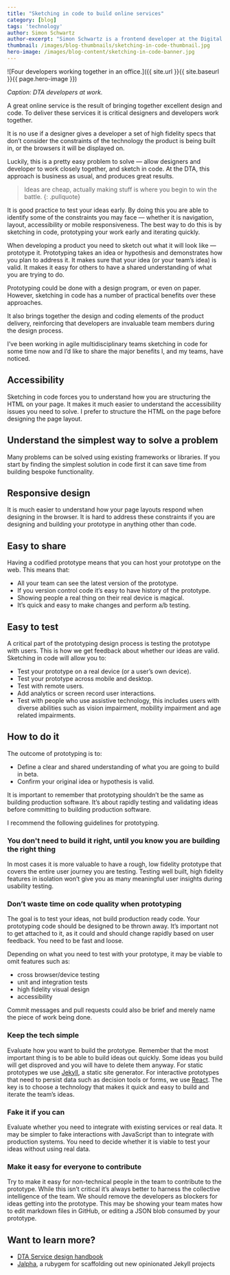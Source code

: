 ```yaml
---
title: "Sketching in code to build online services"
category: [blog]
tags: 'technology'
author: Simon Schwartz
author-excerpt: "Simon Schwartz is a frontend developer at the Digital Transformation Agency."
thumbnail: /images/blog-thumbnails/sketching-in-code-thumbnail.jpg
hero-image: /images/blog-content/sketching-in-code-banner.jpg
---
```


![Four developers working together in an office.]({{ site.url }}{{ site.baseurl }}{{ page.hero-image }})

*Caption: DTA developers at work.*

A great online service is the result of bringing together excellent design and code. To deliver these services it is critical designers and developers work together. 

It is no use if a designer gives a developer a set of high fidelity specs that don’t consider the constraints of the technology the product is being built in, or the browsers it will be displayed on.

Luckily, this is a pretty easy problem to solve — allow designers and developer to work closely together, and sketch in code. At the DTA, this approach is business as usual, and produces great results.

> Ideas are cheap, actually making stuff is where you begin to win the battle.
{: .pullquote}

It is good practice to test your ideas early. By doing this you are able to identify some of the constraints you may face — whether it is navigation, layout, accessibility or mobile responsiveness. The best way to do this is by sketching in code, prototyping your work early and iterating quickly.

When developing a product you need to sketch out what it will look like — prototype it. Prototyping takes an idea or hypothesis and demonstrates how you plan to address it. It makes sure that your idea (or your team’s idea) is valid. It makes it easy for others to have a shared understanding of what you are trying to do.

Prototyping could be done with a design program, or even on paper. However, sketching in code has a number of practical benefits over these approaches.

It also brings together the design and coding elements of the product delivery, reinforcing that developers are invaluable team members during the design process.

I’ve been working in agile multidisciplinary teams sketching in code for some time now and I’d like to share the major benefits I, and my teams, have noticed.

## Accessibility

Sketching in code forces you to understand how you are structuring the HTML on your page. It makes it much easier to understand the accessibility issues you need to solve. I prefer to structure the HTML on the page before designing the page layout.

## Understand the simplest way to solve a problem
Many problems can be solved using existing frameworks or libraries. If you start by finding the simplest solution in code first it can save time from building bespoke functionality.

## Responsive design

It is much easier to understand how your page layouts respond when designing in the browser. It is hard to address these constraints if you are designing and building your prototype in anything other than code.

## Easy to share

Having a codified prototype means that you can host your prototype on the web. This means that:

- All your team can see the latest version of the prototype.
- If you version control code it’s easy to have history of the prototype.
- Showing people a real thing on their real device is magical.
- It’s quick and easy to make changes and perform a/b testing.

## Easy to test

A critical part of the prototyping design process is testing the prototype with users. This is how we get feedback about whether our ideas are valid. Sketching in code will allow you to:
- Test your prototype on a real device (or a user’s own device).
- Test your prototype across mobile and desktop.
- Test with remote users.
- Add analytics or screen record user interactions.
- Test with people who use assistive technology, this includes users with diverse abilities such as vision impairment, mobility impairment and age related impairments.

## How to do it

The outcome of prototyping is to:

- Define a clear and shared understanding of what you are going to build in beta.
- Confirm your original idea or hypothesis is valid.

It is important to remember that prototyping shouldn’t be the same as building production software. It’s about rapidly testing and validating ideas before committing to building production software.

I recommend the following guidelines for prototyping.

### You don't need to build it right, until you know you are building the right thing

In most cases it is more valuable to have a rough, low fidelity prototype that covers the entire user journey you are testing. Testing well built, high fidelity features in isolation won’t give you as many meaningful user insights during usability testing. 

### Don’t waste time on code quality when prototyping

The goal is to test your ideas, not build production ready code. Your prototyping code should be designed to be thrown away. It’s important not to get attached to it, as it could and should change rapidly based on user feedback. You need to be fast and loose.

Depending on what you need to test with your prototype, it may be viable to omit features such as:

- cross browser/device testing
- unit and integration tests
- high fidelity visual design
- accessibility

Commit messages and pull requests could also be brief and merely name the piece of work being done.

### Keep the tech simple

Evaluate how you want to build the prototype. Remember that the most important thing is to be able to build ideas out quickly. Some ideas you build will get disproved and you will have to delete them anyway. For static prototypes we use [Jekyll](https://jekyllrb.com/), a static site generator. For interactive prototypes that need to persist data such as decision tools or forms, we use [React](https://facebook.github.io/react/). The key is to choose a technology that makes it quick and easy to build and iterate the team’s ideas.

### Fake it if you can

Evaluate whether you need to integrate with existing services or real data. It may be simpler to fake interactions with JavaScript than to integrate with production systems. You need to decide whether it is viable to test your ideas without using real data.

### Make it easy for everyone to contribute

Try to make it easy for non-technical people in the team to contribute to the prototype. While this isn’t critical it’s always better to harness the collective intelligence of the team. We should remove the developers as blockers for ideas getting into the prototype. This may be showing your team mates how to edit markdown files in GitHub, or editing a JSON blob consumed by your prototype.

## Want to learn more?

- [DTA Service design handbook](http://ausdto.github.io/service-handbook/alpha/)
- [Jalpha](https://github.com/AusDTO/jalpha), a rubygem for scaffolding out new opinionated Jekyll projects
